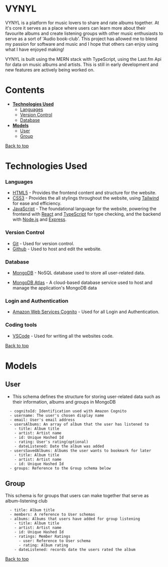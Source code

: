 # **VYNYL**

VYNYL is a platform for music lovers to share and rate albums together. At it's core it serves as a place where users can learn more about their favourite albums and create listening groups with other music enthusiasts to serve as a sort of 'Audio book-club'. This project has allowed me to blend my passion for software and music and I hope that others can enjoy using what I have enjoyed making!

VYNYL is built using the MERN stack with TypeScript, using the Last.fm Api for data on music albums and artists. This is still in early development and new features are actively being worked on.

# Contents

- [**Technologies Used**](#technologies-used)
  - [Languages](#languages)
  - [Version Control](#version-control)
  - [Database](#Database)
- [**Models**](#models)
  - [User](#user)
  - [Group](#group)

[Back to top](#contents)

# Technologies Used

### Languages

- [HTML5](https://en.wikipedia.org/wiki/HTML) - Provides the frontend content and structure for the website.
- [CSS3](https://en.wikipedia.org/wiki/CSS) - Provides the all stylings throughout the website, using [Tailwind](https://tailwindcss.com/) for ease and efficiency.
- [JavaScript](https://en.wikipedia.org/wiki/JavaScript) - The foundational language for the website, powering the frontend with [React](https://react.dev/) and [TypeScript](https://www.typescriptlang.org/) for type checking, and the backend with [Node.js](https://nodejs.org/en) and [Express](https://expressjs.com/).

### Version Control

- [Git](https://git-scm.com/) - Used for version control.
- [Github](https://github.com/) - Used to host and edit the website.

### Database

- [MongoDB](https://www.mongodb.com/) - NoSQL database used to store all user-related data.

- [MongoDB Atlas](https://www.mongodb.com/products/platform/atlas-database) - A cloud-based database service used to host and manage the application's MongoDB data

### Login and Authentication

- [Amazon Web Services Cognito](https://aws.amazon.com/cognito/) - Used for all Login and Authentication.

### Coding tools

- [VSCode](https://code.visualstudio.com/) - Used for writing all the websites code.

[Back to top](#contents)

# Models

## User

- This schema defines the structure for storing user-related data such as their information, albums and groups in MongoDB

```
  - cognitoId: Identification used with Amazon Cognito
  - username: The user's chosen display name
  - email: User's email address
  - usersAlbums: An array of album that the user has listened to
    - title: Album title
    - artist: Artist name
    - id: Unique Hashed Id
    - rating: User's rating(optional)
    - dateListened: Date the album was added
  - usersSavedAlbums: Albums the user wants to bookmark for later
    - title: Album title
    - artist: Artist name
    - id: Unique Hashed Id
  - groups: Reference to the Group schema below
```

## Group

This schema is for groups that users can make together that serve as album-listening club

```
  - title: Album title
  - members: A reference to User schemas
  - albums: Albums that users have added for group listening
    - title: Album title
    - artist: Artist name
    - id: Unique Hashed Id
    - ratings: Member Ratings
      - user: Reference to User schema
      - rating: Album rating
    - dateListened: records date the users rated the album
```

[Back to top](#contents)
